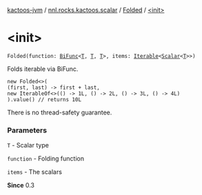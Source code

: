 [kactoos-jvm](../../index.md) / [nnl.rocks.kactoos.scalar](../index.md) / [Folded](index.md) / [&lt;init&gt;](./-init-.md)

# &lt;init&gt;

`Folded(function: `[`BiFunc`](../../nnl.rocks.kactoos/-bi-func/index.md)`<`[`T`](index.md#T)`, `[`T`](index.md#T)`, `[`T`](index.md#T)`>, items: `[`Iterable`](https://kotlinlang.org/api/latest/jvm/stdlib/kotlin.collections/-iterable/index.html)`<`[`Scalar`](../../nnl.rocks.kactoos/-scalar/index.md)`<`[`T`](index.md#T)`>>)`

Folds iterable via BiFunc.

```
new Folded<>(
(first, last) -> first + last,
new IterableOf<>(() -> 1L, () -> 2L, () -> 3L, () -> 4L)
).value() // returns 10L
```

There is no thread-safety guarantee.

### Parameters

`T` - Scalar type

`function` - Folding function

`items` - The scalars

**Since**
0.3

